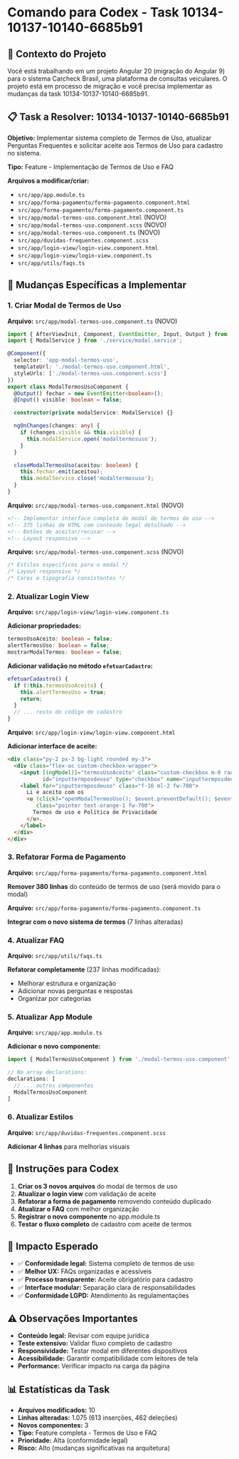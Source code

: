 # Comando para Codex - Task 10134-10137-10140-6685b91

## 🎯 Contexto do Projeto
Você está trabalhando em um projeto Angular 20 (migração do Angular 9) para o sistema Carcheck Brasil, uma plataforma de consultas veiculares. O projeto está em processo de migração e você precisa implementar as mudanças da task 10134-10137-10140-6685b91.

## 📋 Task a Resolver: 10134-10137-10140-6685b91

**Objetivo:** Implementar sistema completo de Termos de Uso, atualizar Perguntas Frequentes e solicitar aceite aos Termos de Uso para cadastro no sistema.

**Tipo:** Feature - Implementação de Termos de Uso e FAQ

**Arquivos a modificar/criar:**
- `src/app/app.module.ts`
- `src/app/forma-pagamento/forma-pagamento.component.html`
- `src/app/forma-pagamento/forma-pagamento.component.ts`
- `src/app/modal-termos-uso.component.html` (NOVO)
- `src/app/modal-termos-uso.component.scss` (NOVO)
- `src/app/modal-termos-uso.component.ts` (NOVO)
- `src/app/duvidas-frequentes.component.scss`
- `src/app/login-view/login-view.component.html`
- `src/app/login-view/login-view.component.ts`
- `src/app/utils/faqs.ts`

## 🔧 Mudanças Específicas a Implementar

### 1. Criar Modal de Termos de Uso

**Arquivo:** `src/app/modal-termos-uso.component.ts` (NOVO)

```typescript
import { AfterViewInit, Component, EventEmitter, Input, Output } from '@angular/core';
import { ModalService } from './service/modal.service';

@Component({
  selector: 'app-modal-termos-uso',
  templateUrl: './modal-termos-uso.component.html',
  styleUrls: ['./modal-termos-uso.component.scss']
})
export class ModalTermosUsoComponent {
  @Output() fechar = new EventEmitter<boolean>();
  @Input() visible: boolean = false;

  constructor(private modalService: ModalService) {}

  ngOnChanges(changes: any) {
    if (changes.visible && this.visible) {
      this.modalService.open('modaltermosuso');
    }
  }

  closeModalTermosUso(aceitou: boolean) {
    this.fechar.emit(aceitou);
    this.modalService.close('modaltermosuso');
  }
}
```

**Arquivo:** `src/app/modal-termos-uso.component.html` (NOVO)

```html
<!-- Implementar interface completa do modal de termos de uso -->
<!-- 375 linhas de HTML com conteúdo legal detalhado -->
<!-- Botões de aceitar/recusar -->
<!-- Layout responsivo -->
```

**Arquivo:** `src/app/modal-termos-uso.component.scss` (NOVO)

```scss
/* Estilos específicos para o modal */
/* Layout responsivo */
/* Cores e tipografia consistentes */
```

### 2. Atualizar Login View

**Arquivo:** `src/app/login-view/login-view.component.ts`

**Adicionar propriedades:**

```typescript
termosUsoAceito: boolean = false;
alertTermosUso: boolean = false;
mostrarModalTermos: boolean = false;
```

**Adicionar validação no método `efetuarCadastro`:**

```typescript
efetuarCadastro() {
  if (!this.termosUsoAceito) {
    this.alertTermosUso = true;
    return;
  }
  // ... resto do código de cadastro
}
```

**Arquivo:** `src/app/login-view/login-view.component.html`

**Adicionar interface de aceite:**

```html
<div class="py-2 px-3 bg-light rounded my-3">
  <div class="flex-ac custom-checkbox-wrapper">
    <input [(ngModel)]="termosUsoAceito" class="custom-checkbox m-0 radio-md" 
           id="inputtermposdeuso" type="checkbox" name="inputtermposdeuso">
    <label for="inputtermposdeuso" class="f-16 ml-2 fw-700">
      Li e aceito com os
      <u (click)="openModalTermosUso(); $event.preventDefault(); $event.stopPropagation();"
         class="pointer text-orange-1 fw-700">
        Termos de uso e Política de Privacidade
      </u>.
    </label>
  </div>
</div>
```

### 3. Refatorar Forma de Pagamento

**Arquivo:** `src/app/forma-pagamento/forma-pagamento.component.html`

**Remover 380 linhas** do conteúdo de termos de uso (será movido para o modal)

**Arquivo:** `src/app/forma-pagamento/forma-pagamento.component.ts`

**Integrar com o novo sistema de termos** (7 linhas alteradas)

### 4. Atualizar FAQ

**Arquivo:** `src/app/utils/faqs.ts`

**Refatorar completamente** (237 linhas modificadas):
- Melhorar estrutura e organização
- Adicionar novas perguntas e respostas
- Organizar por categorias

### 5. Atualizar App Module

**Arquivo:** `src/app/app.module.ts`

**Adicionar o novo componente:**

```typescript
import { ModalTermosUsoComponent } from './modal-termos-uso.component';

// No array declarations:
declarations: [
  // ... outros componentes
  ModalTermosUsoComponent
]
```

### 6. Atualizar Estilos

**Arquivo:** `src/app/duvidas-frequentes.component.scss`

**Adicionar 4 linhas** para melhorias visuais

## 🎯 Instruções para Codex

1. **Criar os 3 novos arquivos** do modal de termos de uso
2. **Atualizar o login view** com validação de aceite
3. **Refatorar a forma de pagamento** removendo conteúdo duplicado
4. **Atualizar o FAQ** com melhor organização
5. **Registrar o novo componente** no app.module.ts
6. **Testar o fluxo completo** de cadastro com aceite de termos

## 🚀 Impacto Esperado

- ✅ **Conformidade legal:** Sistema completo de termos de uso
- ✅ **Melhor UX:** FAQs organizadas e acessíveis
- ✅ **Processo transparente:** Aceite obrigatório para cadastro
- ✅ **Interface modular:** Separação clara de responsabilidades
- ✅ **Conformidade LGPD:** Atendimento às regulamentações

## ⚠️ Observações Importantes

- **Conteúdo legal:** Revisar com equipe jurídica
- **Teste extensivo:** Validar fluxo completo de cadastro
- **Responsividade:** Testar modal em diferentes dispositivos
- **Acessibilidade:** Garantir compatibilidade com leitores de tela
- **Performance:** Verificar impacto na carga da página

## 📊 Estatísticas da Task

- **Arquivos modificados:** 10
- **Linhas alteradas:** 1.075 (613 inserções, 462 deleções)
- **Novos componentes:** 3
- **Tipo:** Feature completa - Termos de Uso e FAQ
- **Prioridade:** Alta (conformidade legal)
- **Risco:** Alto (mudanças significativas na arquitetura)
